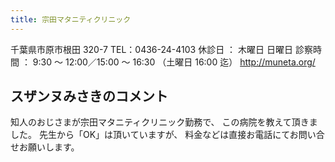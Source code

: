 ```yaml
---
title: 宗田マタニティクリニック
---
```


千葉県市原市根田 320-7
TEL：0436-24-4103
休診日 ： 木曜日 日曜日
診察時間 ： 9:30 ～ 12:00／15:00 ～ 16:30 （土曜日 16:00 迄）
<http://muneta.org/>
## スザンヌみさきのコメント
知人のおじさまが宗田マタニティクリニック勤務で、 この病院を教えて頂きました。
先生から「OK」は頂いていますが、
料金などは直接お電話にてお問い合せお願いします。
